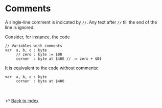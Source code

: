 # Comments

A single-line comment is indicated by `//`.
Any text after `//` till the end of the line is ignored.

Consider, for instance, the code
```
// Variables with comments
var  a, b, c : byte
     // zero : byte := $00
     corner  : byte at $400 // := zero + $01
```
It is equivalent to the code without comments:
```
var  a, b, c : byte
     corner  : byte at $400
```


<br /><br />
:leftwards_arrow_with_hook: [Back to index](../index.md)
